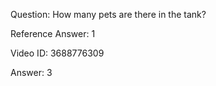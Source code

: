 Question: How many pets are there in the tank?

Reference Answer: 1

Video ID: 3688776309

Answer: 3

